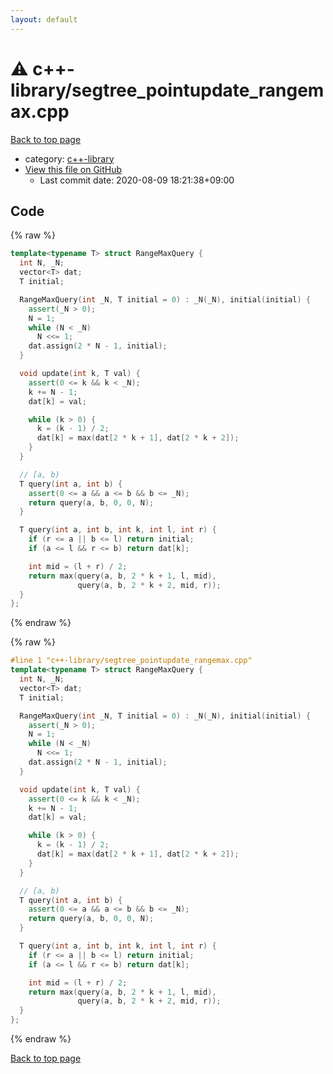 ```yaml
---
layout: default
---
```


<!-- mathjax config similar to math.stackexchange -->
<script type="text/javascript" async
  src="https://cdnjs.cloudflare.com/ajax/libs/mathjax/2.7.5/MathJax.js?config=TeX-MML-AM_CHTML">
</script>
<script type="text/x-mathjax-config">
  MathJax.Hub.Config({
    TeX: { equationNumbers: { autoNumber: "AMS" }},
    tex2jax: {
      inlineMath: [ ['$','$'] ],
      processEscapes: true
    },
    "HTML-CSS": { matchFontHeight: false },
    displayAlign: "left",
    displayIndent: "2em"
  });
</script>

<script type="text/javascript" src="https://cdnjs.cloudflare.com/ajax/libs/jquery/3.4.1/jquery.min.js"></script>
<script src="https://cdn.jsdelivr.net/npm/jquery-balloon-js@1.1.2/jquery.balloon.min.js" integrity="sha256-ZEYs9VrgAeNuPvs15E39OsyOJaIkXEEt10fzxJ20+2I=" crossorigin="anonymous"></script>
<script type="text/javascript" src="../../assets/js/copy-button.js"></script>
<link rel="stylesheet" href="../../assets/css/copy-button.css" />


# :warning: c++-library/segtree_pointupdate_rangemax.cpp

<a href="../../index.html">Back to top page</a>

* category: <a href="../../index.html#97d0d85922e0aae2441e69f2870930aa">c++-library</a>
* <a href="{{ site.github.repository_url }}/blob/master/c++-library/segtree_pointupdate_rangemax.cpp">View this file on GitHub</a>
    - Last commit date: 2020-08-09 18:21:38+09:00




## Code

<a id="unbundled"></a>
{% raw %}
```cpp
template<typename T> struct RangeMaxQuery {
  int N, _N;
  vector<T> dat;
  T initial;

  RangeMaxQuery(int _N, T initial = 0) : _N(_N), initial(initial) {
    assert(_N > 0);
    N = 1;
    while (N < _N)
      N <<= 1;
    dat.assign(2 * N - 1, initial);
  }

  void update(int k, T val) {
    assert(0 <= k && k < _N);
    k += N - 1;
    dat[k] = val;

    while (k > 0) {
      k = (k - 1) / 2;
      dat[k] = max(dat[2 * k + 1], dat[2 * k + 2]);
    }
  }

  // [a, b)
  T query(int a, int b) {
    assert(0 <= a && a <= b && b <= _N);
    return query(a, b, 0, 0, N);
  }

  T query(int a, int b, int k, int l, int r) {
    if (r <= a || b <= l) return initial;
    if (a <= l && r <= b) return dat[k];

    int mid = (l + r) / 2;
    return max(query(a, b, 2 * k + 1, l, mid),
               query(a, b, 2 * k + 2, mid, r));
  }
};

```
{% endraw %}

<a id="bundled"></a>
{% raw %}
```cpp
#line 1 "c++-library/segtree_pointupdate_rangemax.cpp"
template<typename T> struct RangeMaxQuery {
  int N, _N;
  vector<T> dat;
  T initial;

  RangeMaxQuery(int _N, T initial = 0) : _N(_N), initial(initial) {
    assert(_N > 0);
    N = 1;
    while (N < _N)
      N <<= 1;
    dat.assign(2 * N - 1, initial);
  }

  void update(int k, T val) {
    assert(0 <= k && k < _N);
    k += N - 1;
    dat[k] = val;

    while (k > 0) {
      k = (k - 1) / 2;
      dat[k] = max(dat[2 * k + 1], dat[2 * k + 2]);
    }
  }

  // [a, b)
  T query(int a, int b) {
    assert(0 <= a && a <= b && b <= _N);
    return query(a, b, 0, 0, N);
  }

  T query(int a, int b, int k, int l, int r) {
    if (r <= a || b <= l) return initial;
    if (a <= l && r <= b) return dat[k];

    int mid = (l + r) / 2;
    return max(query(a, b, 2 * k + 1, l, mid),
               query(a, b, 2 * k + 2, mid, r));
  }
};

```
{% endraw %}

<a href="../../index.html">Back to top page</a>

